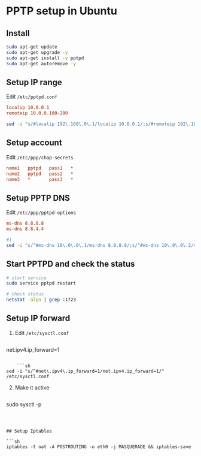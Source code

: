 # PPTP setup in Ubuntu



## Install

```sh
sudo apt-get update
sudo apt-get upgrade -y
sudo apt-get install -y pptpd
sudo apt-get autoremove -y
```



## Setup IP range

Edit `/etc/pptpd.conf`

```conf
localip 10.0.0.1
remoteip 10.0.0.100-200
```

```sh
sed -i "s/#localip 192\.168\.0\.1/localip 10.0.0.1/;s/#remoteip 192\.168\.0\.234-238,192\.168\.0\.245/remoteip 10.0.0.100-200/" /etc/pptpd.conf
```



## Setup account

Edit `/etc/ppp/chap-secrets`

```ini
name1	pptpd	pass1	*
name2	pptpd	pass2	*
name3	*		pass3	*
```



## Setup PPTP DNS

Edit `/etc/ppp/pptpd-options`

```ini
ms-dns 8.8.8.8
ms-dns 8.8.4.4
```

```sh
#1
sed -i "s/^#ms-dns 10\.0\.0\.1/ms-dns 8.8.8.8/;s/^#ms-dns 10\.0\.0\.2/ms-dns 8.8.4.4/" /etc/ppp/pptpd-options
```



## Start PPTPD and check the status

```sh
# start service
sudo service pptpd restart

# check status
netstat -alpn | grep :1723
```



## Setup IP forward

1. Edit `/etc/sysctl.conf`

	```ini
net.ipv4.ip_forward=1
```

	```sh
sed -i "s/^#net\.ipv4\.ip_forward=1/net.ipv4.ip_forward=1/" /etc/sysctl.conf
```

2. Make it active

	```sh
sudo sysctl -p
```



## Setup Iptables

```sh
iptables -t nat -A POSTROUTING -o eth0 -j MASQUERADE && iptables-save
```
